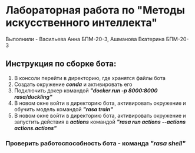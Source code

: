 # Лабораторная работа по "Методы искусственного интеллекта"
Выполнили - Васильева Анна БПМ-20-3, Ашманова Екатерина БПМ-20-3

## Инструкция по сборке бота:
1. В консоли перейти в директорию, где хранятся файлы бота
2. Создать окружение ***conda*** и активировать его
3. Подключить докер командой ***"docker run -p 8000:8000 rasa/duckling"***
4. В новом окне войти в директорию бота, активировать окружение и обучить модель командой ***"rasa train"***
5. В новом окне войти в директорию бота, активировать окружение и запустить действия в ***actions*** командой ***"rasa run actions --actions actions.actions"***

### Проверить работоспособность бота - команда ***"rasa shell"***
